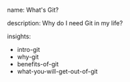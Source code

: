 name: What's Git?

description: Why do I need Git in my life?

insights:
  - intro-git
  - why-git
  - benefits-of-git
  - what-you-will-get-out-of-git
